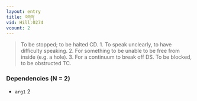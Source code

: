 ```yaml
---
layout: entry
title: འགག་
vid: Hill:0274
vcount: 2
---
```

> To be stopped; to be halted CD\. 1\. To speak unclearly, to have difficulty speaking\. 2\. For something to be unable to be free from inside (e\.g\. a hole)\. 3\. For a continuum to break off DS\. To be blocked, to be obstructed TC\.


### Dependencies (N = 2)
* `arg1` 2

